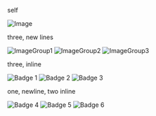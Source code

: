 self

![Image](https://assets.petco.com/petco/image/upload/f_auto,q_auto/doghp-092319-img-new-pet-senior-256w-256h-d)

three, new lines

![ImageGroup1](https://assets.petco.com/petco/image/upload/f_auto,q_auto/doghp-092319-img-new-pet-senior-256w-256h-d)
![ImageGroup2](https://assets.petco.com/petco/image/upload/f_auto,q_auto/doghp-092319-img-new-pet-senior-256w-256h-d)
![ImageGroup3](https://assets.petco.com/petco/image/upload/f_auto,q_auto/doghp-092319-img-new-pet-senior-256w-256h-d)

three, inline

![Badge 1](https://assets.petco.com/petco/image/upload/f_auto,q_auto/doghp-092319-img-new-pet-senior-256w-256h-d) ![Badge 2](https://assets.petco.com/petco/image/upload/f_auto,q_auto/doghp-092319-img-new-pet-senior-256w-256h-d) ![Badge 3](https://assets.petco.com/petco/image/upload/f_auto,q_auto/doghp-092319-img-new-pet-senior-256w-256h-d)

one, newline, two inline

![Badge 4](https://assets.petco.com/petco/image/upload/f_auto,q_auto/doghp-092319-img-new-pet-senior-256w-256h-d)
![Badge 5](https://assets.petco.com/petco/image/upload/f_auto,q_auto/doghp-092319-img-new-pet-senior-256w-256h-d) ![Badge 6](https://assets.petco.com/petco/image/upload/f_auto,q_auto/doghp-092319-img-new-pet-senior-256w-256h-d)

